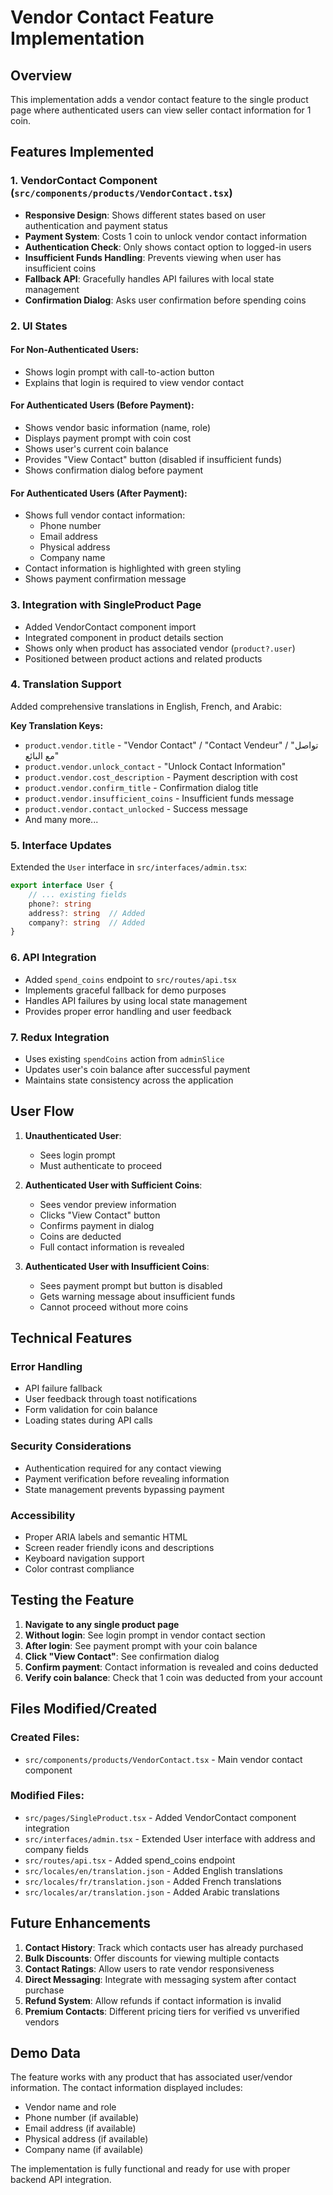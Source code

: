 # Vendor Contact Feature Implementation

## Overview
This implementation adds a vendor contact feature to the single product page where authenticated users can view seller contact information for 1 coin.

## Features Implemented

### 1. VendorContact Component (`src/components/products/VendorContact.tsx`)
- **Responsive Design**: Shows different states based on user authentication and payment status
- **Payment System**: Costs 1 coin to unlock vendor contact information
- **Authentication Check**: Only shows contact option to logged-in users
- **Insufficient Funds Handling**: Prevents viewing when user has insufficient coins
- **Fallback API**: Gracefully handles API failures with local state management
- **Confirmation Dialog**: Asks user confirmation before spending coins

### 2. UI States

#### For Non-Authenticated Users:
- Shows login prompt with call-to-action button
- Explains that login is required to view vendor contact

#### For Authenticated Users (Before Payment):
- Shows vendor basic information (name, role)
- Displays payment prompt with coin cost
- Shows user's current coin balance
- Provides "View Contact" button (disabled if insufficient funds)
- Shows confirmation dialog before payment

#### For Authenticated Users (After Payment):
- Shows full vendor contact information:
  - Phone number
  - Email address  
  - Physical address
  - Company name
- Contact information is highlighted with green styling
- Shows payment confirmation message

### 3. Integration with SingleProduct Page
- Added VendorContact component import
- Integrated component in product details section
- Shows only when product has associated vendor (`product?.user`)
- Positioned between product actions and related products

### 4. Translation Support
Added comprehensive translations in English, French, and Arabic:

**Key Translation Keys:**
- `product.vendor.title` - "Vendor Contact" / "Contact Vendeur" / "تواصل مع البائع"
- `product.vendor.unlock_contact` - "Unlock Contact Information"
- `product.vendor.cost_description` - Payment description with cost
- `product.vendor.confirm_title` - Confirmation dialog title
- `product.vendor.insufficient_coins` - Insufficient funds message
- `product.vendor.contact_unlocked` - Success message
- And many more...

### 5. Interface Updates
Extended the `User` interface in `src/interfaces/admin.tsx`:
```typescript
export interface User {
    // ... existing fields
    phone?: string
    address?: string  // Added
    company?: string  // Added
}
```

### 6. API Integration
- Added `spend_coins` endpoint to `src/routes/api.tsx`
- Implements graceful fallback for demo purposes
- Handles API failures by using local state management
- Provides proper error handling and user feedback

### 7. Redux Integration
- Uses existing `spendCoins` action from `adminSlice`
- Updates user's coin balance after successful payment
- Maintains state consistency across the application

## User Flow

1. **Unauthenticated User**:
   - Sees login prompt
   - Must authenticate to proceed

2. **Authenticated User with Sufficient Coins**:
   - Sees vendor preview information
   - Clicks "View Contact" button
   - Confirms payment in dialog
   - Coins are deducted
   - Full contact information is revealed

3. **Authenticated User with Insufficient Coins**:
   - Sees payment prompt but button is disabled
   - Gets warning message about insufficient funds
   - Cannot proceed without more coins

## Technical Features

### Error Handling
- API failure fallback
- User feedback through toast notifications
- Form validation for coin balance
- Loading states during API calls

### Security Considerations
- Authentication required for any contact viewing
- Payment verification before revealing information
- State management prevents bypassing payment

### Accessibility
- Proper ARIA labels and semantic HTML
- Screen reader friendly icons and descriptions
- Keyboard navigation support
- Color contrast compliance

## Testing the Feature

1. **Navigate to any single product page**
2. **Without login**: See login prompt in vendor contact section
3. **After login**: See payment prompt with your coin balance
4. **Click "View Contact"**: See confirmation dialog
5. **Confirm payment**: Contact information is revealed and coins deducted
6. **Verify coin balance**: Check that 1 coin was deducted from your account

## Files Modified/Created

### Created Files:
- `src/components/products/VendorContact.tsx` - Main vendor contact component

### Modified Files:
- `src/pages/SingleProduct.tsx` - Added VendorContact component integration
- `src/interfaces/admin.tsx` - Extended User interface with address and company fields
- `src/routes/api.tsx` - Added spend_coins endpoint
- `src/locales/en/translation.json` - Added English translations
- `src/locales/fr/translation.json` - Added French translations  
- `src/locales/ar/translation.json` - Added Arabic translations

## Future Enhancements

1. **Contact History**: Track which contacts user has already purchased
2. **Bulk Discounts**: Offer discounts for viewing multiple contacts
3. **Contact Ratings**: Allow users to rate vendor responsiveness
4. **Direct Messaging**: Integrate with messaging system after contact purchase
5. **Refund System**: Allow refunds if contact information is invalid
6. **Premium Contacts**: Different pricing tiers for verified vs unverified vendors

## Demo Data
The feature works with any product that has associated user/vendor information. The contact information displayed includes:
- Vendor name and role
- Phone number (if available)
- Email address (if available) 
- Physical address (if available)
- Company name (if available)

The implementation is fully functional and ready for use with proper backend API integration.
